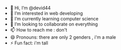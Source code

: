 - 👋 Hi, I’m @devid44
- 👀 I’m interested in web developing
- 🌱 I’m currently learning computer science
- 💞️ I’m looking to collaborate on everything
- 📫 How to reach me : don't
- 😄 Pronouns: there are only 2 genders , i'm a male
- ⚡ Fun fact: i'm tall

<!---
devid44/devid44 is a ✨ special ✨ repository because its `README.md` (this file) appears on your GitHub profile.
You can click the Preview link to take a look at your changes.
--->
